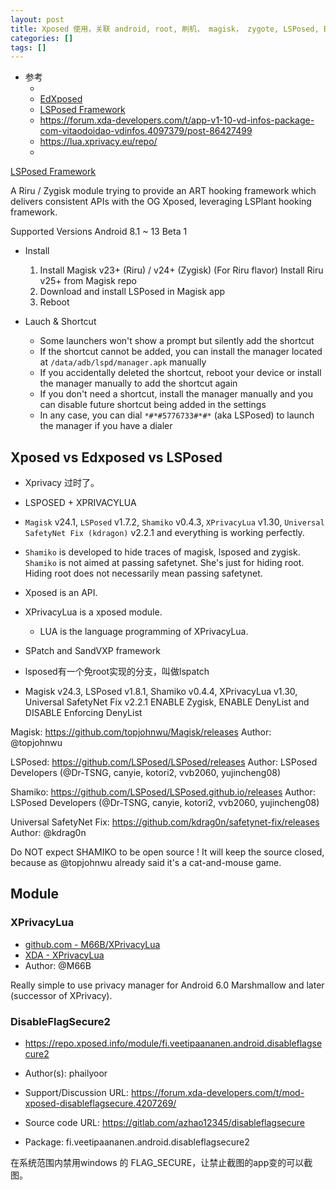 ```yaml
---
layout: post
title: Xposed 使用，关联 android, root, 刷机， magisk， zygote, LSPosed, Edxposed
categories: []
tags: []
---
```


* 参考
  * []()
  * [EdXposed](https://github.com/ElderDrivers/EdXposed)
  * [LSPosed Framework](https://github.com/LSPosed/LSPosed)
  * <https://forum.xda-developers.com/t/app-v1-10-vd-infos-package-com-vitaodoidao-vdinfos.4097379/post-86427499>
  * <https://lua.xprivacy.eu/repo/>
  * []()



[LSPosed Framework](https://github.com/LSPosed/LSPosed)

A Riru / Zygisk module trying to provide an ART hooking framework which delivers consistent APIs with the OG Xposed, leveraging LSPlant hooking framework.

Supported Versions
Android 8.1 ~ 13 Beta 1

* Install
    1. Install Magisk v23+ (Riru) / v24+ (Zygisk)
        (For Riru flavor) Install Riru v25+ from Magisk repo
    1. Download and install LSPosed in Magisk app
    1. Reboot

* Lauch & Shortcut
    * Some launchers won't show a prompt but silently add the shortcut
    * If the shortcut cannot be added, you can install the manager located at `/data/adb/lspd/manager.apk` manually
    * If you accidentally deleted the shortcut, reboot your device or install the manager manually to add the shortcut again
    * If you don't need a shortcut, install the manager manually and you can disable future shortcut being added in the settings
    * In any case, you can dial `*#*#5776733#*#*` (aka LSPosed) to launch the manager if you have a dialer


## Xposed vs Edxposed vs LSPosed

* Xprivacy 过时了。
* LSPOSED + XPRIVACYLUA 
* `Magisk` v24.1, `LSPosed` v1.7.2, `Shamiko` v0.4.3, `XPrivacyLua` v1.30, `Universal SafetyNet Fix (kdragon)` v2.2.1 and everything is working perfectly.
* `Shamiko` is developed to hide traces of magisk, lsposed and zygisk.
    `Shamiko` is not aimed at passing safetynet. She's just for hiding root. Hiding root does not necessarily mean passing safetynet.
* Xposed is an API.
* XPrivacyLua is a xposed module.
    * LUA is the language programming of XPrivacyLua.
* SPatch and SandVXP framework
* lsposed有一个免root实现的分支，叫做lspatch


* Magisk v24.3, LSPosed v1.8.1, Shamiko v0.4.4, XPrivacyLua v1.30, Universal SafetyNet Fix v2.2.1 
    ENABLE Zygisk, ENABLE DenyList and DISABLE Enforcing DenyList


Magisk: https://github.com/topjohnwu/Magisk/releases
Author: @topjohnwu

LSPosed: https://github.com/LSPosed/LSPosed/releases
Author: LSPosed Developers (@Dr-TSNG, canyie, kotori2, vvb2060, yujincheng08)

Shamiko: https://github.com/LSPosed/LSPosed.github.io/releases
Author: LSPosed Developers (@Dr-TSNG, canyie, kotori2, vvb2060, yujincheng08)


Universal SafetyNet Fix: https://github.com/kdrag0n/safetynet-fix/releases
Author: @kdrag0n

Do NOT expect SHAMIKO to be open source ! It will keep the source closed, because as @topjohnwu already said it's a cat-and-mouse game.


## Module

### XPrivacyLua

* [github.com - M66B/XPrivacyLua](https://github.com/M66B/XPrivacyLua)
* [XDA - XPrivacyLua](https://forum.xda-developers.com/t/app-xposed-6-0-xprivacylua-android-privacy-manager.3730663/)
* Author: @M66B

Really simple to use privacy manager for Android 6.0 Marshmallow and later (successor of XPrivacy).




### DisableFlagSecure2

* <https://repo.xposed.info/module/fi.veetipaananen.android.disableflagsecure2>

* Author(s): phailyoor
* Support/Discussion URL: 
  https://forum.xda-developers.com/t/mod-xposed-disableflagsecure.4207269/
* Source code URL: 
  https://gitlab.com/azhao12345/disableflagsecure
* Package: fi.veetipaananen.android.disableflagsecure2

在系统范围内禁用windows 的 FLAG_SECURE，让禁止截图的app变的可以截图。














